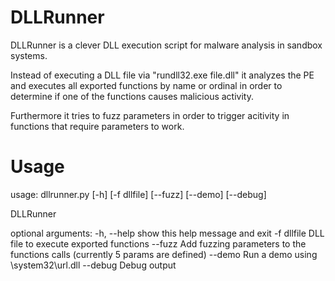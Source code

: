 DLLRunner
=========

DLLRunner is a clever DLL execution script for malware analysis in sandbox systems. 

Instead of executing a DLL file via "rundll32.exe file.dll" it analyzes the PE and executes all exported functions by name or ordinal in order to determine if one of the functions causes malicious activity.

Furthermore it tries to fuzz parameters in order to trigger acitivity in functions that require parameters to work. 

Usage
=========
usage: dllrunner.py [-h] [-f dllfile] [--fuzz] [--demo] [--debug]

DLLRunner

optional arguments:
  -h, --help  show this help message and exit
  -f dllfile  DLL file to execute exported functions
  --fuzz      Add fuzzing parameters to the functions calls (currently 5
              params are defined)
  --demo      Run a demo using \system32\url.dll
  --debug     Debug output
